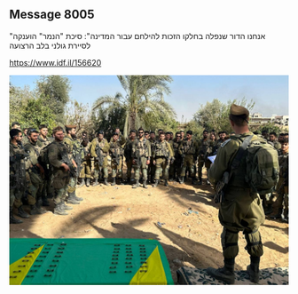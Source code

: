 ## Message 8005

"אנחנו הדור שנפלה בחלקו הזכות להילחם עבור המדינה":
סיכת "הנמר" הוענקה לסיירת גולני בלב הרצועה

https://www.idf.il/156620

![Photo](8005/8005_photo.jpg)
